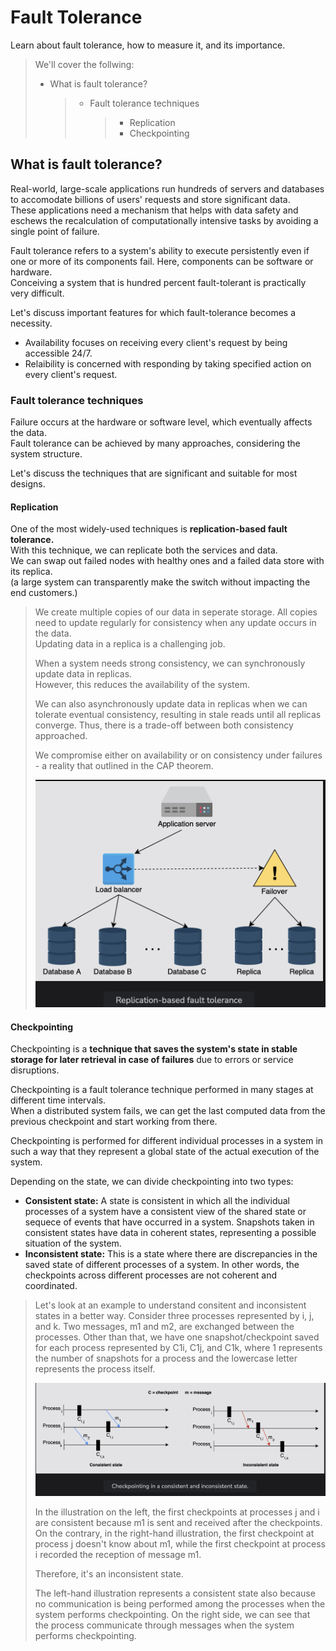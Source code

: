 # Fault Tolerance

Learn about fault tolerance, how to measure it, and its importance.

> We'll cover the follwing:
>
> - What is fault tolerance?
>   > - Fault tolerance techniques
>   >   > - Replication
>   >   > - Checkpointing

## What is fault tolerance?

Real-world, large-scale applications run hundreds of servers and databases to accomodate billions of users' requests and store significant data.  
 These applications need a mechanism that helps with data safety and eschews the recalculation of computationally intensive tasks by avoiding a single point of failure.

Fault tolerance refers to a system's ability to execute persistently even if one or more of its components fail. Here, components can be software or hardware.  
 Conceiving a system that is hundred percent fault-tolerant is practically very difficult.

Let's discuss important features for which fault-tolerance becomes a necessity.

- Availability focuses on receiving every client's request by being accessible 24/7.
- Relaibility is concerned with responding by taking specified action on every client's request.

### Fault tolerance techniques

Failure occurs at the hardware or software level, which eventually affects the data.  
 Fault tolerance can be achieved by many approaches, considering the system structure.

Let's discuss the techniques that are significant and suitable for most designs.

#### Replication

One of the most widely-used techniques is **replication-based fault tolerance.**  
 With this technique, we can replicate both the services and data.  
 We can swap out failed nodes with healthy ones and a failed data store with its replica.  
 (a large system can transparently make the switch without impacting the end customers.)

> We create multiple copies of our data in seperate storage. All copies need to update regularly for consistency when any update occurs in the data.  
>  Updating data in a replica is a challenging job.
>
> When a system needs strong consistency, we can synchronously update data in replicas.  
>  However, this reduces the availability of the system.
>
> We can also asynchronously update data in replicas when we can tolerate eventual consistency, resulting in stale reads until all replicas converge.
> Thus, there is a trade-off between both consistency approached.
>
> We compromise either on availability or on consistency under failures - a reality that outlined in the CAP theorem.
>
> ![replication-based fault tolerance](./images/5-replication-based-fault-tolerance.png)

#### Checkpointing

Checkpointing is a **technique that saves the system's state in stable storage for later retrieval in case of failures** due to errors or service disruptions.

Checkpointing is a fault tolerance technique performed in many stages at different time intervals.  
 When a distributed system fails, we can get the last computed data from the previous checkpoint and start working from there.

Checkpointing is performed for different individual processes in a system in such a way that they represent a global state of the actual execution of the system.

Depending on the state, we can divide checkpointing into two types:

- **Consistent state:** A state is consistent in which all the individual processes of a system have a consistent view of the shared state or sequece of events that have occurred in a system.
  Snapshots taken in consistent states have data in coherent states, representing a possible situation of the system.
- **Inconsistent state:** This is a state where there are discrepancies in the saved state of different processes of a system. In other words, the checkpoints across different processes are not coherent and coordinated.

> Let's look at an example to understand consitent and inconsistent states in a better way. Consider three processes represented by i, j, and k. Two messages, m1 and m2, are exchanged between the processes. Other than that, we have one snapshot/checkpoint saved for each process represented by C1i, C1j, and C1k, where 1 represents the number of snapshots for a process and the lowercase letter represents the process itself.
>
> ![checkpointing in a consistent and inconsistent state](./images/5-checkpointing-in-consitent-and-inconsistent-state.png)
>
> In the illustration on the left, the first checkpoints at processes j and i are consistent because m1 is sent and received after the checkpoints.  
>  On the contrary, in the right-hand illustration, the first checkpoint at process j doesn't know about m1, while the first checkpoint at process i recorded the reception of message m1.
>
> Therefore, it's an inconsistent state.
>
> The left-hand illustration represents a consistent state also because no communication is being performed among the processes when the system performs checkpointing.
> On the right side, we can see that the process communicate through messages when the system performs checkpointing.
